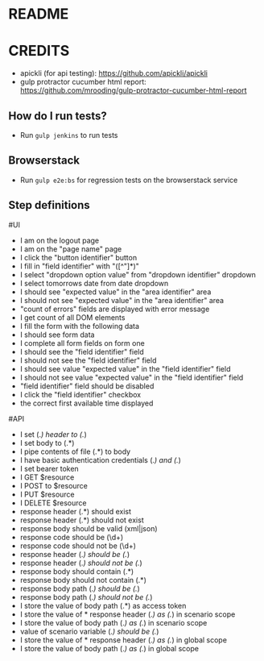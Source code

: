 # README

# CREDITS

* apickli (for api testing): https://github.com/apickli/apickli
* gulp protractor cucumber html report: https://github.com/mrooding/gulp-protractor-cucumber-html-report

## How do I run tests?

* Run `gulp jenkins` to run tests

## Browserstack

* Run `gulp e2e:bs` for regression tests on the browserstack service

## Step definitions

#UI

* I am on the logout page
* I am on the "page name" page
* I click the "button identifier" button
* I fill in "field identifier" with "([^"]*)"
* I select "dropdown option value" from "dropdown identifier" dropdown
* I select tomorrows date from date dropdown
* I should see "expected value" in the "area identifier" area
* I should not see "expected value" in the "area identifier" area
* "count of errors" fields are displayed with error message
* I get count of all DOM elements
* I fill the form with the following data
* I should see form data
* I complete all form fields on form one
* I should see the "field identifier" field
* I should not see the "field identifier" field
* I should see value "expected value" in the "field identifier" field
* I should not see value "expected value" in the "field identifier" field
* "field identifier" field should be disabled
* I click the "field identifier" checkbox
* the correct first available time displayed

#API

* I set (.*) header to (.*)
* I set body to (.*)
* I pipe contents of file (.*) to body
* I have basic authentication credentials (.*) and (.*)
* I set bearer token
* I GET $resource
* I POST to $resource
* I PUT $resource
* I DELETE $resource
* response header (.*) should exist
* response header (.*) should not exist
* response body should be valid (xml|json)
* response code should be (\d+)
* response code should not be (\d+)
* response header (.*) should be (.*)
* response header (.*) should not be (.*)
* response body should contain (.*)
* response body should not contain (.*)
* response body path (.*) should be (.*)
* response body path (.*) should not be (.*)
* I store the value of body path (.*) as access token
* I store the value of * response header (.*) as (.*) in scenario scope
* I store the value of body path (.*) as (.*) in scenario scope
* value of scenario variable (.*) should be (.*)
* I store the value of * response header (.*) as (.*) in global scope
* I store the value of body path (.*) as (.*) in global scope
